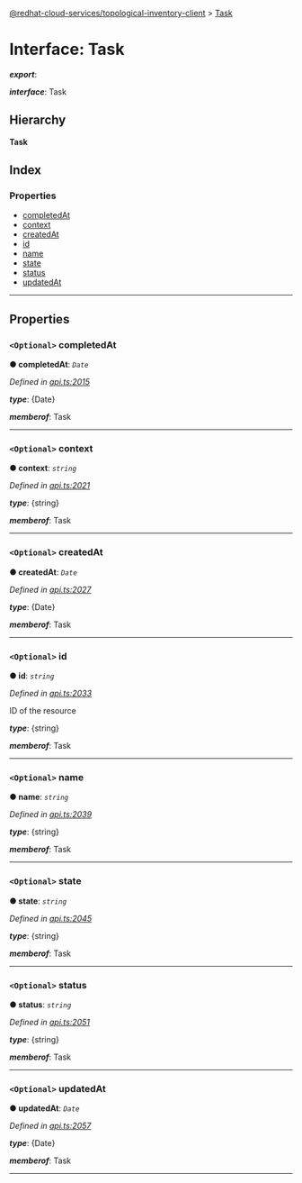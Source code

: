 [@redhat-cloud-services/topological-inventory-client](../README.md) > [Task](../interfaces/task.md)

# Interface: Task

*__export__*: 

*__interface__*: Task

## Hierarchy

**Task**

## Index

### Properties

* [completedAt](task.md#completedat)
* [context](task.md#context)
* [createdAt](task.md#createdat)
* [id](task.md#id)
* [name](task.md#name)
* [state](task.md#state)
* [status](task.md#status)
* [updatedAt](task.md#updatedat)

---

## Properties

<a id="completedat"></a>

### `<Optional>` completedAt

**● completedAt**: *`Date`*

*Defined in [api.ts:2015](https://github.com/RedHatInsights/javascript-clients/blob/master/packages/topological-inventory/api.ts#L2015)*

*__type__*: {Date}

*__memberof__*: Task

___
<a id="context"></a>

### `<Optional>` context

**● context**: *`string`*

*Defined in [api.ts:2021](https://github.com/RedHatInsights/javascript-clients/blob/master/packages/topological-inventory/api.ts#L2021)*

*__type__*: {string}

*__memberof__*: Task

___
<a id="createdat"></a>

### `<Optional>` createdAt

**● createdAt**: *`Date`*

*Defined in [api.ts:2027](https://github.com/RedHatInsights/javascript-clients/blob/master/packages/topological-inventory/api.ts#L2027)*

*__type__*: {Date}

*__memberof__*: Task

___
<a id="id"></a>

### `<Optional>` id

**● id**: *`string`*

*Defined in [api.ts:2033](https://github.com/RedHatInsights/javascript-clients/blob/master/packages/topological-inventory/api.ts#L2033)*

ID of the resource

*__type__*: {string}

*__memberof__*: Task

___
<a id="name"></a>

### `<Optional>` name

**● name**: *`string`*

*Defined in [api.ts:2039](https://github.com/RedHatInsights/javascript-clients/blob/master/packages/topological-inventory/api.ts#L2039)*

*__type__*: {string}

*__memberof__*: Task

___
<a id="state"></a>

### `<Optional>` state

**● state**: *`string`*

*Defined in [api.ts:2045](https://github.com/RedHatInsights/javascript-clients/blob/master/packages/topological-inventory/api.ts#L2045)*

*__type__*: {string}

*__memberof__*: Task

___
<a id="status"></a>

### `<Optional>` status

**● status**: *`string`*

*Defined in [api.ts:2051](https://github.com/RedHatInsights/javascript-clients/blob/master/packages/topological-inventory/api.ts#L2051)*

*__type__*: {string}

*__memberof__*: Task

___
<a id="updatedat"></a>

### `<Optional>` updatedAt

**● updatedAt**: *`Date`*

*Defined in [api.ts:2057](https://github.com/RedHatInsights/javascript-clients/blob/master/packages/topological-inventory/api.ts#L2057)*

*__type__*: {Date}

*__memberof__*: Task

___

